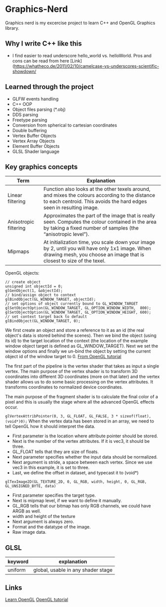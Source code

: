 # Graphics-Nerd
Graphics nerd is my excercise project to learn C++ and OpenGL Graphics library.

## Why I write C++ like this

- I find easier to read underscore hello_world vs. helloWorld. Pros and cons can be read from here  [Link](https://whatheco.de/2011/02/10/camelcase-vs-underscores-scientific-showdown/


## Learned through the project

- GLFW events handling
- C++ OOP
- Object files parsing (*.obj)
- DDS parsing
- Freetype parsing
- Conversion from spherical to cartesian coordinates
- Double buffering
- Vertex Buffer Objects
- Vertex Array Objects
- Element Buffer Objects
- GLSL Shader language

## Key graphics concepts

Term | Explanation
-----|---------
Linear filtering | Function also looks at the other texels around, and mixes the colours according to the distance to each centroid. This avoids the hard edges seen in resulting image.
Anisotropic filtering | Approximates the part of the image that is really seen. Computes the colour contained in the area by taking a fixed number of samples (the “anisotropic level”).
Mipmaps | At initialization time, you scale down your image by 2, until you will have only 1x1 image. When drawing mesh, you choose an image that is closest to size of the texel.

OpenGL objects:

	// create object
	unsigned int objectId = 0;
	glGenObject(1, &objectId);
	// bind/assign object to context
	glBindObject(GL_WINDOW_TARGET, objectId);
	// set options of object currently bound to GL_WINDOW_TARGET
	glSetObjectOption(GL_WINDOW_TARGET, GL_OPTION_WINDOW_WIDTH,  800);
	glSetObjectOption(GL_WINDOW_TARGET, GL_OPTION_WINDOW_HEIGHT, 600);
	// set context target back to default
	glBindObject(GL_WINDOW_TARGET, 0);

We first create an object and store a reference to it as an id (the real object's data is stored behind the scenes). Then we bind the object (using its id) to the target location of the context (the location of the example window object target is defined as GL_WINDOW_TARGET). Next we set the window options and finally we un-bind the object by setting the current object id of the window target to 0.
[From OpenGL tutorial](https://learnopengl.com/Getting-started/OpenGL)

The first part of the pipeline is the vertex shader that takes as input a single vertex. The main purpose of the vertex shader is to transform 3D coordinates into different 3D coordinates (more on that later) and the vertex shader allows us to do some basic processing on the vertex attributes. It transforms coordinates to normalized device coordinates.

The main purpose of the fragment shader is to calculate the final color of a pixel and this is usually the stage where all the advanced OpenGL effects occur.

`glVertexAttribPointer(0, 3, GL_FLOAT, GL_FALSE, 3 * sizeof(float), (void*)0);`
When the vertex data has been stored in an array, we need to tell OpenGL how it should interpret the data.
- First parameter is the location where attribute pointer should be stored.
- Next is the number of the vertex attributes. If it is vec3, it should be three.
- GL_FLOAT tells that they are size of floats.
- Next parameter specifies whether the input data should be normalized.
- Next argument is stride, a space between each vertex. Since we use vec3 in this example, it is set to three.
- Last, we define the offset in dataset, and typecast it to (void*)

`glTexImage2D(GL_TEXTURE_2D, 0, GL_RGB, width, height, 0, GL_RGB, GL_UNSIGNED_BYTE, data)`
- First parameter specifies the target type.
- Next is mipmap level, if we want to define it manually.
- GL_RGB tells that our bitmap has only RGB channels, we could have ARGB as well.
- width and height of the texture
- Next argument is always zero.
- Format and the datatype of the image.
- Raw image data.

## GLSL
keyword | explanation
--------|--------
uniform | global, usable in any shader stage

## Links
[Learn OpenGL](https://learnopengl.com/)
[OpenGL tutorial](http://www.opengl-tutorial.org/)
